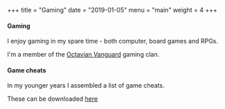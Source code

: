 +++
title = "Gaming"
date = "2019-01-05"
menu = "main"
weight = 4
+++

#### Gaming
I enjoy gaming in my spare time - both computer, board games and RPGs.

I'm a member of the [Octavian Vanguard](https://www.octavianvanguard.net/) gaming clan.

#### Game cheats
In my younger years I assembled a list of game cheats.

These can be downloaded [here](/gaming/allcheats.zip)

